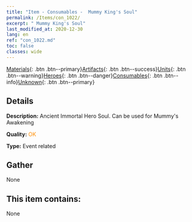 ```yaml
---
title: "Item - Consumables -  Mummy King's Soul"
permalink: /Items/con_1022/
excerpt: " Mummy King's Soul"
last_modified_at: 2020-12-30
lang: en
ref: "con_1022.md"
toc: false
classes: wide
---
```

 [Materials](/Items/){: .btn .btn--primary}[Artifacts](/Items/Artifacts/){: .btn .btn--success}[Units](/Items/Units/){: .btn .btn--warning}[Heroes](/Items/Heroes/){: .btn .btn--danger}[Consumables](/Items/Consumables/){: .btn .btn--info}[Unknown](/Items/Unknown/){: .btn .btn--primary}

## Details
 **Description:** Ancient Immortal Hero Soul. Can be used for Mummy's Awakening

 **Quality:** <span style="color: #FF8C00">OK</span>

 **Type:** Event related

## Gather

  None

## This item contains:

  None


